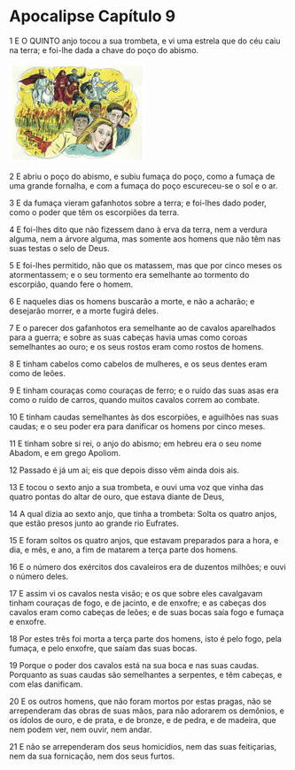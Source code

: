# Apocalipse Capítulo 9

1	E O QUINTO anjo tocou a sua trombeta, e vi uma estrela que do céu caiu na terra; e foi-lhe dada a chave do poço do abismo.

![](.img/66_Re_09_01_RG.jpg)

2	E abriu o poço do abismo, e subiu fumaça do poço, como a fumaça de uma grande fornalha, e com a fumaça do poço escureceu-se o sol e o ar.

3	E da fumaça vieram gafanhotos sobre a terra; e foi-lhes dado poder, como o poder que têm os escorpiões da terra.

4	E foi-lhes dito que não fizessem dano à erva da terra, nem a verdura alguma, nem a árvore alguma, mas somente aos homens que não têm nas suas testas o selo de Deus.

5	E foi-lhes permitido, não que os matassem, mas que por cinco meses os atormentassem; e o seu tormento era semelhante ao tormento do escorpião, quando fere o homem.

6	E naqueles dias os homens buscarão a morte, e não a acharão; e desejarão morrer, e a morte fugirá deles.

7	E o parecer dos gafanhotos era semelhante ao de cavalos aparelhados para a guerra; e sobre as suas cabeças havia umas como coroas semelhantes ao ouro; e os seus rostos eram como rostos de homens.

8	E tinham cabelos como cabelos de mulheres, e os seus dentes eram como de leões.

9	E tinham couraças como couraças de ferro; e o ruído das suas asas era como o ruído de carros, quando muitos cavalos correm ao combate.

10	E tinham caudas semelhantes às dos escorpiões, e aguilhões nas suas caudas; e o seu poder era para danificar os homens por cinco meses.

11	E tinham sobre si rei, o anjo do abismo; em hebreu era o seu nome Abadom, e em grego Apoliom.

12	Passado é já um ai; eis que depois disso vêm ainda dois ais.

13	E tocou o sexto anjo a sua trombeta, e ouvi uma voz que vinha das quatro pontas do altar de ouro, que estava diante de Deus,

14	A qual dizia ao sexto anjo, que tinha a trombeta: Solta os quatro anjos, que estão presos junto ao grande rio Eufrates.

15	E foram soltos os quatro anjos, que estavam preparados para a hora, e dia, e mês, e ano, a fim de matarem a terça parte dos homens.

16	E o número dos exércitos dos cavaleiros era de duzentos milhões; e ouvi o número deles.

17	E assim vi os cavalos nesta visão; e os que sobre eles cavalgavam tinham couraças de fogo, e de jacinto, e de enxofre; e as cabeças dos cavalos eram como cabeças de leões; e de suas bocas saía fogo e fumaça e enxofre.

18	Por estes três foi morta a terça parte dos homens, isto é pelo fogo, pela fumaça, e pelo enxofre, que saíam das suas bocas.

19	Porque o poder dos cavalos está na sua boca e nas suas caudas. Porquanto as suas caudas são semelhantes a serpentes, e têm cabeças, e com elas danificam.

20	E os outros homens, que não foram mortos por estas pragas, não se arrependeram das obras de suas mãos, para não adorarem os demônios, e os ídolos de ouro, e de prata, e de bronze, e de pedra, e de madeira, que nem podem ver, nem ouvir, nem andar.

21	E não se arrependeram dos seus homicídios, nem das suas feitiçarias, nem da sua fornicação, nem dos seus furtos.

